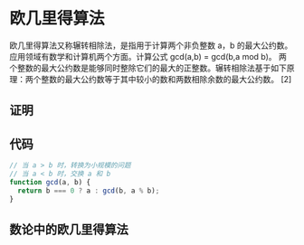 # 欧几里得算法

欧几里得算法又称辗转相除法，是指用于计算两个非负整数 a，b 的最大公约数。应用领域有数学和计算机两个方面。计算公式 gcd(a,b) = gcd(b,a mod b)。
两个整数的最大公约数是能够同时整除它们的最大的正整数。辗转相除法基于如下原理：两个整数的最大公约数等于其中较小的数和两数相除余数的最大公约数。 [2]

## 证明

## 代码

```js
// 当 a > b 时，转换为小规模的问题
// 当 a < b 时，交换 a 和 b
function gcd(a, b) {
  return b === 0 ? a : gcd(b, a % b);
}
```

## 数论中的欧几里得算法

